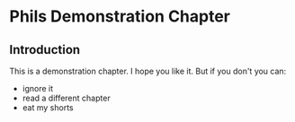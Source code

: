 # Phils Demonstration Chapter

## Introduction

This is a demonstration chapter. I hope you like it. 
But if you don't you can:

- ignore it
- read a different chapter
- eat my shorts
